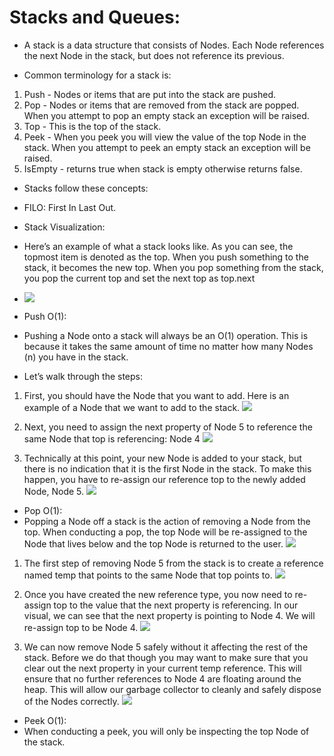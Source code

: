# Stacks and Queues:
- A stack is a data structure that consists of Nodes. Each Node references the next Node in the stack, but does not reference its previous.

- Common terminology for a stack is:
1. Push - Nodes or items that are put into the stack are pushed.
2. Pop - Nodes or items that are removed from the stack are popped. When you attempt to pop an empty stack an exception will be raised.
3. Top - This is the top of the stack.
4. Peek - When you peek you will view the value of the top Node in the stack. When you attempt to peek an empty stack an exception will be raised.
5. IsEmpty - returns true when stack is empty otherwise returns false.

- Stacks follow these concepts:
- FILO: First In Last Out.

- Stack Visualization:
- Here’s an example of what a stack looks like. As you can see, the topmost item is denoted as the top. When you push something to the stack, it becomes the new top. When you pop something from the stack, you pop the current top and set the next top as top.next
- ![](https://codefellows.github.io/common_curriculum/data_structures_and_algorithms/Code_401/class-10/resources/images/stack1.PNG)

- Push O(1):
- Pushing a Node onto a stack will always be an O(1) operation. This is because it takes the same amount of time no matter how many Nodes (n) you have in the stack.

- Let’s walk through the steps:
1. First, you should have the Node that you want to add. Here is an example of a Node that we want to add to the stack.
![](https://codefellows.github.io/common_curriculum/data_structures_and_algorithms/Code_401/class-10/resources/images/pushStack1.PNG)

2. Next, you need to assign the next property of Node 5 to reference the same Node that top is referencing: Node 4
![](https://codefellows.github.io/common_curriculum/data_structures_and_algorithms/Code_401/class-10/resources/images/pushStack2.PNG)

3. Technically at this point, your new Node is added to your stack, but there is no indication that it is the first Node in the stack. To make this happen, you have to re-assign our reference top to the newly added Node, Node 5.
![](https://codefellows.github.io/common_curriculum/data_structures_and_algorithms/Code_401/class-10/resources/images/pushStack3.PNG)

- Pop O(1):
- Popping a Node off a stack is the action of removing a Node from the top. When conducting a pop, the top Node will be re-assigned to the Node that lives below and the top Node is returned to the user.
![](https://codefellows.github.io/common_curriculum/data_structures_and_algorithms/Code_401/class-10/resources/images/popStack1.PNG)

1. The first step of removing Node 5 from the stack is to create a reference named temp that points to the same Node that top points to.
![](https://codefellows.github.io/common_curriculum/data_structures_and_algorithms/Code_401/class-10/resources/images/popStack2.PNG)

2. Once you have created the new reference type, you now need to re-assign top to the value that the next property is referencing. In our visual, we can see that the next property is pointing to Node 4. We will re-assign top to be Node 4.
![](https://codefellows.github.io/common_curriculum/data_structures_and_algorithms/Code_401/class-10/resources/images/popStack3.PNG)

3. We can now remove Node 5 safely without it affecting the rest of the stack. Before we do that though you may want to make sure that you clear out the next property in your current temp reference. This will ensure that no further references to Node 4 are floating around the heap. This will allow our garbage collector to cleanly and safely dispose of the Nodes correctly.
![](https://codefellows.github.io/common_curriculum/data_structures_and_algorithms/Code_401/class-10/resources/images/popStack4.PNG)

- Peek O(1):
- When conducting a peek, you will only be inspecting the top Node of the stack.
